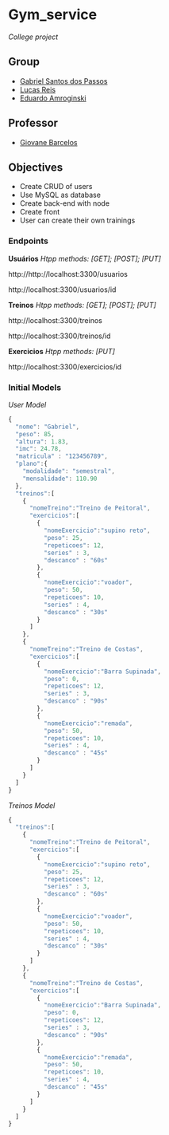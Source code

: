 # Gym_service

_College project_

## Group 
 - [Gabriel Santos dos Passos](https://github.com/gabrielSpassos) 
 - [Lucas Reis](https://github.com/lucasship)
 - [Eduardo Amroginski](https://github.com/CrazyAMK)
 
## Professor

 - [Giovane Barcelos](https://github.com/giovanebarcelos)

## Objectives

* Create CRUD of users
* Use MySQL as database
* Create back-end with node
* Create front 
* User can create their own trainings

### Endpoints 
**Usuários** 
_Htpp methods: [GET]; [POST]; [PUT]_
>
http://http://localhost:3300/usuarios
>
http://localhost:3300/usuarios/id

**Treinos**
_Htpp methods: [GET]; [POST]; [PUT]_
>
http://localhost:3300/treinos
>
http://localhost:3300/treinos/id

**Exercicios**
_Htpp methods: [PUT]_
>
http://localhost:3300/exercicios/id

### Initial Models 

_User Model_
```javascript
{
  "nome": "Gabriel",
  "peso": 85,
  "altura": 1.83,
  "imc": 24.78,
  "matricula" : "123456789",
  "plano":{
    "modalidade": "semestral",
    "mensalidade": 110.90
  },
  "treinos":[
    {
      "nomeTreino":"Treino de Peitoral",
      "exercicios":[
        {
          "nomeExercicio":"supino reto",
          "peso": 25,
          "repeticoes": 12,
          "series" : 3,
          "descanco" : "60s"
        },
        {
          "nomeExercicio":"voador",
          "peso": 50,
          "repeticoes": 10,
          "series" : 4,
          "descanco" : "30s"
        }
      ]
    },
    {
      "nomeTreino":"Treino de Costas",
      "exercicios":[
        {
          "nomeExercicio":"Barra Supinada",
          "peso": 0,
          "repeticoes": 12,
          "series" : 3,
          "descanco" : "90s"
        },
        {
          "nomeExercicio":"remada",
          "peso": 50,
          "repeticoes": 10,
          "series" : 4,
          "descanco" : "45s"
        }
      ]
    }
  ]
}
```

_Treinos Model_

```javascript
{
  "treinos":[
    {
      "nomeTreino":"Treino de Peitoral",
      "exercicios":[
        {
          "nomeExercicio":"supino reto",
          "peso": 25,
          "repeticoes": 12,
          "series" : 3,
          "descanco" : "60s"
        },
        {
          "nomeExercicio":"voador",
          "peso": 50,
          "repeticoes": 10,
          "series" : 4,
          "descanco" : "30s"
        }
      ]
    },
    {
      "nomeTreino":"Treino de Costas",
      "exercicios":[
        {
          "nomeExercicio":"Barra Supinada",
          "peso": 0,
          "repeticoes": 12,
          "series" : 3,
          "descanco" : "90s"
        },
        {
          "nomeExercicio":"remada",
          "peso": 50,
          "repeticoes": 10,
          "series" : 4,
          "descanco" : "45s"
        }
      ]
    }
  ]
}
```
